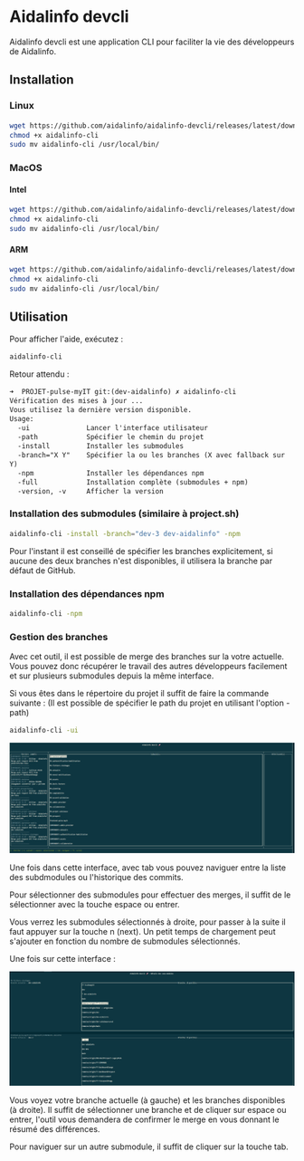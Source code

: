 # Aidalinfo devcli

Aidalinfo devcli est une application CLI pour faciliter la vie des développeurs de Aidalinfo.

## Installation

### Linux

```bash
wget https://github.com/aidalinfo/aidalinfo-devcli/releases/latest/download/aidalinfo-cli_linux_amd64 -O aidalinfo-cli
chmod +x aidalinfo-cli
sudo mv aidalinfo-cli /usr/local/bin/
```

### MacOS

#### Intel

```bash
wget https://github.com/aidalinfo/aidalinfo-devcli/releases/latest/download/aidalinfo-cli_darwin_amd64 -O aidalinfo-cli
chmod +x aidalinfo-cli
sudo mv aidalinfo-cli /usr/local/bin/
```

#### ARM

```bash
wget https://github.com/aidalinfo/aidalinfo-devcli/releases/latest/download/aidalinfo-cli_darwin_arm64 -O aidalinfo-cli
chmod +x aidalinfo-cli
sudo mv aidalinfo-cli /usr/local/bin/
```

## Utilisation

Pour afficher l'aide, exécutez :

```bash
aidalinfo-cli
```

Retour attendu :

```
➜  PROJET-pulse-myIT git:(dev-aidalinfo) ✗ aidalinfo-cli
Vérification des mises à jour ...
Vous utilisez la dernière version disponible.
Usage:
  -ui              Lancer l'interface utilisateur
  -path            Spécifier le chemin du projet
  -install         Installer les submodules
  -branch="X Y"    Spécifier la ou les branches (X avec fallback sur Y)
  -npm             Installer les dépendances npm
  -full            Installation complète (submodules + npm)
  -version, -v     Afficher la version
```

### Installation des submodules (similaire à project.sh)

```bash
aidalinfo-cli -install -branch="dev-3 dev-aidalinfo" -npm
```

Pour l'instant il est conseillé de spécifier les branches explicitement, si aucune des deux branches n'est disponibles, il utilisera la branche par défaut de GitHub.

### Installation des dépendances npm

```bash
aidalinfo-cli -npm
```

### Gestion des branches

Avec cet outil, il est possible de merge des branches sur la votre actuelle. Vous pouvez donc récupérer le travail des autres développeurs facilement et sur plusieurs submodules depuis la même interface.

Si vous êtes dans le répertoire du projet il suffit de faire la commande suivante : 
(Il est possible de spécifier le path du projet en utilisant l'option -path)

```bash
aidalinfo-cli -ui
```

![Accueil](img_doc/home.png)

Une fois dans cette interface, avec tab vous pouvez naviguer entre la liste des subdmodules ou l'historique des commits.

Pour sélectionner des submodules pour effectuer des merges, il suffit de le sélectionner avec la touche espace ou entrer. 

Vous verrez les submodules sélectionnés à droite, pour passer à la suite il faut appuyer sur la touche n (next).
Un petit temps de chargement peut s'ajouter en fonction du nombre de submodules sélectionnés.

Une fois sur cette interface :

![Merge submodules](img_doc/merge.png)

Vous voyez votre branche actuelle (à gauche) et les branches disponibles (à droite).
Il suffit de sélectionner une branche et de cliquer sur espace ou entrer, l'outil vous demandera de confirmer le merge en vous donnant le résumé des différences.

Pour naviguer sur un autre submodule, il suffit de cliquer sur la touche tab.


